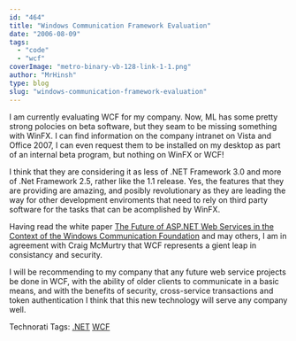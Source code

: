 ```yaml
---
id: "464"
title: "Windows Communication Framework Evaluation"
date: "2006-08-09"
tags: 
  - "code"
  - "wcf"
coverImage: "metro-binary-vb-128-link-1-1.png"
author: "MrHinsh"
type: blog
slug: "windows-communication-framework-evaluation"
---
```


I am currently evaluating WCF for my company. Now, ML has some pretty strong polocies on beta software, but they seam to be missing something with WinFX. I can find information on the company intranet on Vista and Office 2007, I can even request them to be installed on my desktop as part of an internal beta program, but nothing on WinFX or WCF!

I think that they are considering it as less of .NET Framework 3.0 and more of .Net Framework 2.5, rather like the 1.1 release. Yes, the features that they are providing are amazing, and posibly revolutionary as they are leading the way for other development enviroments that need to rely on third party software for the tasks that can be acomplished by WinFX.

Having read the white paper [The Future of ASP.NET Web Services in the Context of the Windows Communication Foundation](http://msdn.microsoft.com/library/default.asp?url=/library/en-us/dnlong/html/aspnetwebservices_wcf.asp) and may others, I am in agreement with Craig McMurtry that WCF represents a gient leap in consistancy and security.

I will be recommending to my company that any future web service projects be done in WCF, with the ability of older clients to communicate in a basic means, and with the benefits of security, cross-service transactions and token authentication I think that this new technology will serve any company well.

Technorati Tags: [.NET](http://technorati.com/tags/.NET) [WCF](http://technorati.com/tags/WCF)



